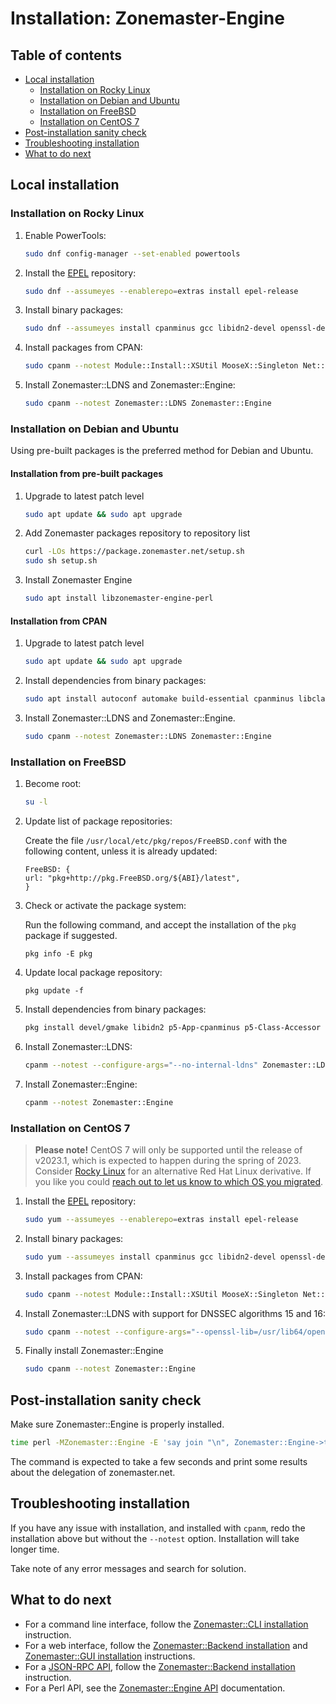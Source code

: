 # Installation: Zonemaster-Engine

## Table of contents

* [Local installation](#local-installation)
  * [Installation on Rocky Linux](#installation-on-rocky-linux)
  * [Installation on Debian and Ubuntu](#installation-on-debian-and-ubuntu)
  * [Installation on FreeBSD](#installation-on-freebsd)
  * [Installation on CentOS 7](#installation-on-centos-7)
* [Post-installation sanity check](#post-installation-sanity-check)
* [Troubleshooting installation](#troubleshooting-installation)
* [What to do next](#what-to-do-next)


## Local installation

### Installation on Rocky Linux

1) Enable PowerTools:

   ```sh
   sudo dnf config-manager --set-enabled powertools
   ```

2) Install the [EPEL] repository:

   ```sh
   sudo dnf --assumeyes --enablerepo=extras install epel-release
   ```

3) Install binary packages:

   ```sh
   sudo dnf --assumeyes install cpanminus gcc libidn2-devel openssl-devel perl-Class-Accessor perl-Clone perl-core perl-Devel-CheckLib perl-Email-Valid perl-File-ShareDir perl-File-Slurp perl-libintl perl-IO-Socket-INET6 perl-List-MoreUtils perl-Locale-PO perl-Log-Any perl-Module-Find perl-Module-Install perl-Moose perl-Net-DNS perl-Pod-Coverage perl-Readonly perl-Test-Differences perl-Test-Exception perl-Test-Fatal perl-Test-NoWarnings perl-Test-Pod perl-Text-CSV perl-Test-Simple perl-YAML
   ```

4) Install packages from CPAN:

   ```sh
   sudo cpanm --notest Module::Install::XSUtil MooseX::Singleton Net::IP::XS
   ```

5) Install Zonemaster::LDNS and Zonemaster::Engine:

     ```sh
     sudo cpanm --notest Zonemaster::LDNS Zonemaster::Engine
     ```

### Installation on Debian and Ubuntu

Using pre-built packages is the preferred method for Debian and Ubuntu.

#### Installation from pre-built packages

1) Upgrade to latest patch level

   ```sh
   sudo apt update && sudo apt upgrade
   ```

2) Add Zonemaster packages repository to repository list
   ```sh
   curl -LOs https://package.zonemaster.net/setup.sh
   sudo sh setup.sh
   ```

3) Install Zonemaster Engine
   ```sh
   sudo apt install libzonemaster-engine-perl
   ```

#### Installation from CPAN

1) Upgrade to latest patch level

   ```sh
   sudo apt update && sudo apt upgrade
   ```

2) Install dependencies from binary packages:

   ```sh
   sudo apt install autoconf automake build-essential cpanminus libclass-accessor-perl libclone-perl libdevel-checklib-perl libemail-valid-perl libfile-sharedir-perl libfile-slurp-perl libidn2-dev libintl-perl libio-socket-inet6-perl liblist-moreutils-perl liblocale-po-perl liblog-any-perl libmodule-find-perl libmodule-install-perl libmodule-install-xsutil-perl libmoose-perl libmoosex-singleton-perl libnet-dns-perl libnet-ip-xs-perl libpod-coverage-perl libreadonly-perl libssl-dev libtest-differences-perl libtest-exception-perl libtest-fatal-perl libtest-nowarnings-perl libtest-pod-perl libtext-csv-perl libtool m4
   ```

3) Install Zonemaster::LDNS and Zonemaster::Engine.

   ```sh
   sudo cpanm --notest Zonemaster::LDNS Zonemaster::Engine
   ```

### Installation on FreeBSD

1) Become root:

   ```sh
   su -l
   ```

2) Update list of package repositories:

   Create the file `/usr/local/etc/pkg/repos/FreeBSD.conf` with the
   following content, unless it is already updated:

   ```
   FreeBSD: {
   url: "pkg+http://pkg.FreeBSD.org/${ABI}/latest",
   }
   ```

3) Check or activate the package system:

   Run the following command, and accept the installation of the `pkg` package
   if suggested.

   ```
   pkg info -E pkg
   ```

4) Update local package repository:

   ```
   pkg update -f
   ```

5) Install dependencies from binary packages:

   ```sh
   pkg install devel/gmake libidn2 p5-App-cpanminus p5-Class-Accessor p5-Clone p5-Devel-CheckLib p5-Email-Valid p5-File-ShareDir p5-File-Slurp p5-IO-Socket-INET6 p5-List-MoreUtils p5-Locale-libintl p5-Log-Any p5-Module-Find p5-Module-Install p5-Module-Install-XSUtil p5-Moose p5-MooseX-Singleton p5-Net-DNS p5-Net-IP-XS p5-Pod-Coverage p5-Readonly p5-Test-Differences p5-Test-Exception p5-Test-Fatal p5-Test-NoWarnings p5-Test-Pod p5-Text-CSV dns/ldns
   ```

6) Install Zonemaster::LDNS:

   ```sh
   cpanm --notest --configure-args="--no-internal-ldns" Zonemaster::LDNS
   ```

7) Install Zonemaster::Engine:

   ```sh
   cpanm --notest Zonemaster::Engine
   ```

### Installation on CentOS 7

> **Please note!** CentOS 7 will only be supported until the release of
> v2023.1, which is expected to happen during the spring of 2023. Consider
> [Rocky Linux][Installation on Rocky Linux] for an alternative Red Hat Linux
> derivative.
> If you like you could [reach out to let us know to which OS you
> migrated][Mailing list zonemaster-users].

1) Install the [EPEL] repository:

   ```sh
   sudo yum --assumeyes --enablerepo=extras install epel-release
   ```

2) Install binary packages:

   ```sh
   sudo yum --assumeyes install cpanminus gcc libidn2-devel openssl-devel openssl11-devel perl-Class-Accessor perl-Clone perl-core perl-Devel-CheckLib perl-Email-Valid perl-File-ShareDir perl-File-Slurp perl-libintl perl-IO-Socket-INET6 perl-List-MoreUtils perl-Locale-PO perl-Log-Any perl-Module-Find perl-Module-Install perl-Moose perl-Net-DNS perl-Pod-Coverage perl-Readonly perl-Test-Differences perl-Test-Exception perl-Test-Fatal perl-Test-NoWarnings perl-Test-Pod perl-Text-CSV perl-Test-Simple perl-YAML
   ```

3) Install packages from CPAN:

   ```sh
   sudo cpanm --notest Module::Install::XSUtil MooseX::Singleton Net::IP::XS
   ```

4) Install Zonemaster::LDNS with support for DNSSEC algorithms 15 and 16:

     ```sh
     sudo cpanm --notest --configure-args="--openssl-lib=/usr/lib64/openssl11 --openssl-inc=/usr/include/openssl11" Zonemaster::LDNS
     ```

5) Finally install Zonemaster::Engine

     ```sh
     sudo cpanm --notest Zonemaster::Engine
     ```


## Post-installation sanity check

Make sure Zonemaster::Engine is properly installed.

```sh
time perl -MZonemaster::Engine -E 'say join "\n", Zonemaster::Engine->test_module("BASIC", "zonemaster.net")'
```

The command is expected to take a few seconds and print some results about the delegation of zonemaster.net.


## Troubleshooting installation

If you have any issue with installation, and installed with `cpanm`, redo the
installation above but without the `--notest` option. Installation will take
longer time.

Take note of any error messages and search for solution.


## What to do next

* For a command line interface, follow the [Zonemaster::CLI installation] instruction.
* For a web interface, follow the [Zonemaster::Backend installation] and [Zonemaster::GUI installation] instructions.
* For a [JSON-RPC API], follow the [Zonemaster::Backend installation] instruction.
* For a Perl API, see the [Zonemaster::Engine API] documentation.


[EPEL]:                                              https://fedoraproject.org/wiki/EPEL
[Installation on Rocky Linux]:                       #installation-on-rocky-linux
[JSON-RPC API]:                                      ../using/backend/api.md
[Mailing list zonemaster-users]:                     https://github.com/zonemaster/zonemaster/blob/master/docs/contact-and-mailing-lists.md#zonemaster-users
[Zonemaster::Backend installation]:                  zonemaster-backend.md
[Zonemaster::CLI installation]:                      zonemaster-cli.md
[Zonemaster::Engine API]:                            http://search.cpan.org/~znmstr/Zonemaster-Engine/lib/Zonemaster/Engine/Overview.pod
[Zonemaster::GUI installation]:                      zonemaster-gui.md
